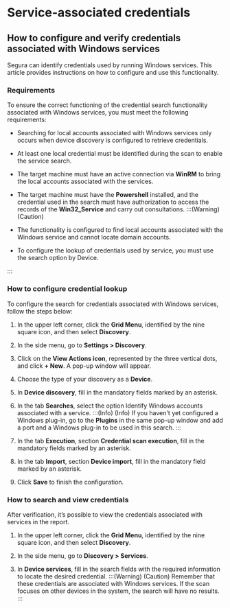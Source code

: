 # Service-associated credentials

## How to configure and verify credentials associated with Windows services
Segura can identify credentials used by running Windows services. This article provides instructions on how to configure and use this functionality.

### Requirements
To ensure the correct functioning of the credential search functionality associated with Windows services, you must meet the following requirements:

* Searching for local accounts associated with Windows services only occurs when device discovery is configured to retrieve credentials.

* At least one local credential must be identified during the scan to enable the service search.

* The target machine must have an active connection via **WinRM** to bring the local accounts associated with the services.

* The target machine must have the **Powershell** installed, and the credential used in the search must have authorization to access the records of the **Win32_Service** and carry out consultations.
:::(Warning) (Caution)

* The functionality is configured to find local accounts associated with the Windows service and cannot locate domain accounts.

* To configure the lookup of credentials used by service, you must use the search option by Device.

:::
### How to configure credential lookup
To configure the search for credentials associated with Windows services, follow the steps below:

1. In the upper left corner, click the **Grid Menu**, identified by the nine square icon, and then select **Discovery**.

1. In the side menu, go to **Settings > Discovery**.

1. Click on the **View Actions icon**, represented by the three vertical dots, and click **+ New**. A pop-up window will appear.

1. Choose the type of your discovery as a **Device**.

1. In **Device discovery**, fill in the mandatory fields marked by an asterisk.

1. In the tab **Searches**, select the option Identify Windows accounts associated with a service.
:::(Info) (Info)
If you haven't yet configured a Windows plug-in, go to the **Plugins** in the same pop-up window and add a port and a Windows plug-in to be used in this search.
:::

7. In the tab **Execution**, section **Credential scan execution**, fill in the mandatory fields marked by an asterisk.

1. In the tab **Import**, section **Device import**, fill in the mandatory field marked by an asterisk.

1. Click **Save** to finish the configuration.

### How to search and view credentials
After verification, it’s possible to view the credentials associated with services in the report.

1. In the upper left corner, click the **Grid Menu**, identified by the nine square icon, and then select **Discovery**.

1. In the side menu, go to **Discovery > Services**.

1. In **Device services**, fill in the search fields with the required information to locate the desired credential.
:::(Warning) (Caution)
Remember that these credentials are associated with Windows services. If the scan focuses on other devices in the system, the search will have no results.
:::